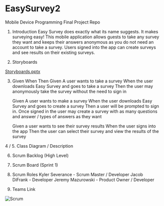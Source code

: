 # EasySurvey2
Mobile Device Programming Final Project Repo

1. Introduction
    Easy Survey does exactly what its name suggests. It makes surveying easy! This mobile application allows guests to take any survey they want and keeps their answers anonymous as you do not need an account to take a survey. Users signed into the app can create surveys and see results on their existing surveys.
    
2. Storyboards


[Storyboards.pptx](https://github.com/JMaz-15/EasySurvey/files/7967340/Storyboards.pptx)


3. Given When Then
      Given A user wants to take a survey
      When the user downloads Easy Survey and goes to take a survey
      Then the user may anonymously take the survey without the need to sign in
      
      Given A user wants to make a survey
      When the user downloads Easy Survey and goes to create a survey
      Then a user will be prompted to sign in. Once signed in the user may create a survey with as many questions and answer / types of answers as they want
      
      Given a user wants to see their survey results
      When the user signs into the app
      Then the user can select their survey and view the results of the survey
      
4 / 5. Class Diagram / Description


6. Scrum Backlog (High Level)


7. Scrum Board (Sprint 1)


8. Scrum Roles
Kyler Severance - Scrum Master / Developer
Jacob DiFrank - Developer
Jeremy Mazurowski - Product Owner / Developer

9. Teams Link

![Scrum](https://user-images.githubusercontent.com/65188299/151725463-68243777-6da7-4707-92a6-03e84fc6b795.PNG)
